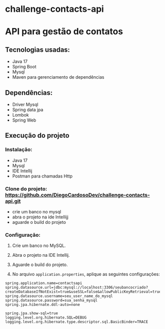 # challenge-contacts-api
# API para gestão de contatos

## Tecnologias usadas:

- Java 17
- Spring Boot
- Mysql
- Maven para gerenciamento de dependências

## Dependências:

- Driver Mysql
- Spring data jpa
- Lombok
- Spring Web

## Execução do projeto

### Instalação:

- Java 17
- Mysql
- IDE Intellij
- Postman para chamadas Http

### Clone do projeto: https://github.com/DiegoCardosoDev/challenge-contacts-api.git

- crie  um banco no mysql
- abra o projeto na ide Intellijj
- aguarde o build do projeto



### Configuração:

1. Crie um banco no MySQL.

2. Abra o projeto na IDE Intellij.

3. Aguarde o build do projeto.

4. No arquivo `application.properties`, aplique as seguintes configurações:

```properties
spring.application.name=contactsapi
spring.datasource.url=jdbc:mysql://localhost:3306/seubancocriado?createDatabaseIfNotExist=true&useSSL=false&allowPublicKeyRetrieval=true&serverTimezone=UTC
spring.datasource.username=seu_user_name_do_mysql
spring.datasource.password=sua_senha_mysql
spring.jpa.hibernate.ddl-auto=none

spring.jpa.show-sql=true
logging.level.org.hibernate.SQL=DEBUG
logging.level.org.hibernate.type.descriptor.sql.BasicBinder=TRACE

  


